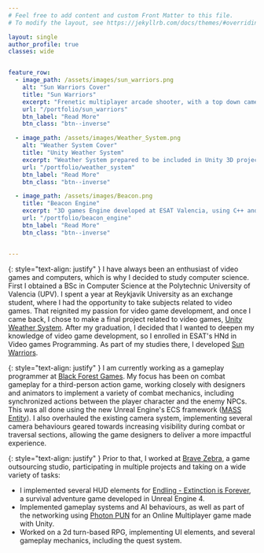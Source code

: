 ```yaml
---
# Feel free to add content and custom Front Matter to this file.
# To modify the layout, see https://jekyllrb.com/docs/themes/#overriding-theme-defaults

layout: single
author_profile: true
classes: wide


feature_row:
  - image_path: /assets/images/sun_warriors.png
    alt: "Sun Warriors Cover"
    title: "Sun Warriors"
    excerpt: "Frenetic multiplayer arcade shooter, with a top down camera. Developed as an academic project at ESAT."
    url: "/portfolio/sun_warriors"
    btn_label: "Read More"
    btn_class: "btn--inverse"

  - image_path: /assets/images/Weather_System.png
    alt: "Weather System Cover"
    title: "Unity Weather System"
    excerpt: "Weather System prepared to be included in Unity 3D projects. Includes Day and Night Cycles, Seasonal changes and weather symulation."
    url: "/portfolio/weather_system"
    btn_label: "Read More"
    btn_class: "btn--inverse"

  - image_path: /assets/images/Beacon.png
    title: "Beacon Engine"
    excerpt: "3D games Engine developed at ESAT Valencia, using C++ and OpenGL."
    url: "/portfolio/beacon_engine"
    btn_label: "Read More"
    btn_class: "btn--inverse"


---
```

{: style="text-align: justify" }
I have always been an enthusiast of video games and computers, which is why I decided to study computer science. First I obtained a BSc in Computer Science at the Polytechnic University of Valencia (UPV). I spent a year at Reykjavik University as an exchange student, where I had the opportunity to take subjects related to video games. That reignited my passion for video game development, and once I came back, I chose to make a final project related to video games, [Unity Weather System](/portfolio/weather_system). After my graduation, I decided that I wanted to deepen my knowledge of video game development, so I enrolled in ESAT's HNd in Video games Programming. As part of my studies there, I developed [Sun Warriors](/portfolio/sun_warriors). 
  
{: style="text-align: justify" }
I am currently working as a gameplay programmer at [Black Forest Games](https://black-forest-games.com/). My focus has been on combat gameplay for a third-person action game, working closely with designers and animators to implement a variety of combat mechanics, including synchronized actions between the player character and the enemy NPCs. This was all done using the new Unreal Engine's ECS framework ([MASS Entity](https://docs.unrealengine.com/5.0/en-US/overview-of-mass-entity-in-unreal-engine/)). I also overhauled the existing camera system,  implementing several camera behaviours geared towards increasing visibility during combat or traversal sections, allowing the game designers to deliver a more impactful experience. 

{: style="text-align: justify" }
Prior to that, I worked at [Brave Zebra](http://bravezebra.com/), a game outsourcing studio, participating in multiple projects and taking on a wide variety of tasks:

- I implemented several HUD elements for [Endling - Extinction is Forever](https://store.steampowered.com/app/898890/Endling__Extinction_is_Forever/), a survival adventure game developed in Unreal Engine 4.
- Implemented gameplay systems and AI behaviours, as well as part of the networking using [Photon PUN](https://www.photonengine.com/pun#) for an Online Multiplayer game made with Unity.
- Worked on a 2d turn-based RPG, implementing UI elements, and several gameplay mechanics, including the quest system.